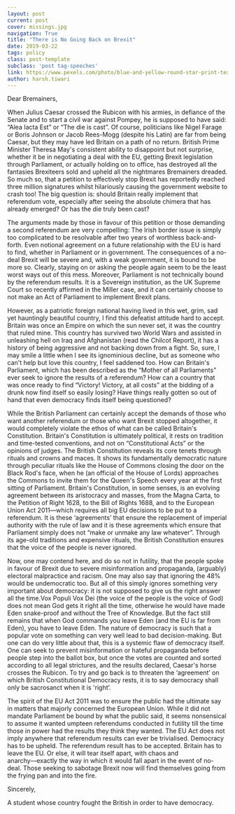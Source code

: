```yaml
---
layout: post
current: post
cover: missings.jpg
navigation: True
title: "There is No Going Back on Brexit"
date: 2019-03-22
tags: policy
class: post-template
subclass: 'post tag-speeches'
link: https://www.pexels.com/photo/blue-and-yellow-round-star-print-textile-113885/
author: harsh.tiwari
---
```

Dear Bremainers,

  

When Julius Caesar crossed the Rubicon with his armies, in defiance of the Senate and to start a civil war against Pompey, he is supposed to have said: “Alea Iacta Est” or “The die is cast”. Of course, politicians like Nigel Farage or Boris Johnson or Jacob Rees-Mogg (despite his Latin) are far from being Caesar, but they may have led Britain on a path of no return. British Prime Minister Theresa May's consistent ability to disappoint but not surprise, whether it be in negotiating a deal with the EU, getting Brexit legislation through Parliament, or actually holding on to office, has destroyed all the fantasies Brexiteers sold and upheld all the nightmares Bremainers dreaded. So much so, that a petition to effectively stop Brexit has reportedly reached three million signatures whilst hilariously causing the government website to crash too! The big question is: should Britain really implement that referendum vote, especially after seeing the absolute chimera that has already emerged? Or has the die truly been cast?

  

The arguments made by those in favour of this petition or those demanding a second referendum are very compelling: The Irish border issue is simply too complicated to be resolvable after two years of worthless back-and-forth. Even notional agreement on a future relationship with the EU is hard to find, whether in Parliament or in government. The consequences of a no-deal Brexit will be severe and, with a weak government, it is bound to be more so. Clearly, staying on or asking the people again seem to be the least worst ways out of this mess. Moreover, Parliament is not technically bound by the referendum results. It is a Sovereign institution, as the UK Supreme Court so recently affirmed in the Miller case, and it can certainly choose to not make an Act of Parliament to implement Brexit plans.

  

However, as a patriotic foreign national having lived in this wet, grim, sad yet hauntingly beautiful country, I find this defeatist attitude hard to accept. Britain was once an Empire on which the sun never set, it was the country that ruled mine. This country has survived two World Wars and assisted in unleashing hell on Iraq and Afghanistan (read the Chilcot Report), it has a history of being aggressive and not backing down from a fight. So, sure, I may smile a little when I see its ignominious decline, but as someone who can't help but love this country, I feel saddened too. How can Britain's Parliament, which has been described as the “Mother of all Parliaments” ever seek to ignore the results of a referendum? How can a country that was once ready to find “Victory! Victory, at all costs” at the bidding of a drunk now find itself so easily losing? Have things really gotten so out of hand that even democracy finds itself being questioned?

  

While the British Parliament can certainly accept the demands of those who want another referendum or those who want Brexit stopped altogether, it would completely violate the ethos of what can be called Britain's Constitution. Britain's Constitution is ultimately political, it rests on tradition and time-tested conventions, and not on “Constitutional Acts” or the opinions of judges. The British Constitution reveals its core tenets through rituals and crowns and maces. It shows its fundamentally democratic nature through peculiar rituals like the House of Commons closing the door on the Black Rod's face, when he (an official of the House of Lords) approaches the Commons to invite them for the Queen's Speech every year at the first sitting of Parliament. Britain's Constitution, in some senses, is an evolving agreement between its aristocracy and masses, from the Magna Carta, to the Petition of Right 1628, to the Bill of Rights 1688, and to the European Union Act 2011―which requires all big EU decisions to be put to a referendum. It is these ‘agreements’ that ensure the replacement of imperial authority with the rule of law and it is these agreements which ensure that Parliament simply does not “make or unmake any law whatever”. Through its age-old traditions and expensive rituals, the British Constitution ensures that the voice of the people is never ignored.

  

Now, one may contend here, and do so not in futility, that the people spoke in favour of Brexit due to severe misinformation and propaganda, (arguably) electoral malpractice and racism. One may also say that ignoring the 48% would be undemocratic too. But all of this simply ignores something very important about democracy: it is not supposed to give us the right answer all the time.Vox Populi Vox Dei (the voice of the people is the voice of God) does not mean God gets it right all the time, otherwise he would have made Eden snake-proof and without the Tree of Knowledge. But the fact still remains that when God commands you leave Eden (and the EU is far from Eden), you have to leave Eden. The nature of democracy is such that a popular vote on something can very well lead to bad decision-making. But one can do very little about that, this is a systemic flaw of democracy itself. One can seek to prevent misinformation or hateful propaganda before people step into the ballot box, but once the votes are counted and sorted according to all legal strictures, and the results declared, Caesar's horse crosses the Rubicon. To try and go back is to threaten the ‘agreement’ on which British Constitutional Democracy rests, it is to say democracy shall only be sacrosanct when it is 'right’.

  

The spirit of the EU Act 2011 was to ensure the public had the ultimate say in matters that majorly concerned the European Union. While it did not mandate Parliament be bound by what the public said, it seems nonsensical to assume it wanted umpteen referendums conducted in futility till the time those in power had the results they think they wanted. The EU Act does not imply anywhere that referendum results can ever be trivialised. Democracy has to be upheld. The referendum result has to be accepted. Britain has to leave the EU. Or else, it will tear itself apart, with chaos and anarchy―exactly the way in which it would fall apart in the event of no-deal. Those seeking to sabotage Brexit now will find themselves going from the frying pan and into the fire.

  

Sincerely,

  

A student whose country fought the British in order to have democracy.



